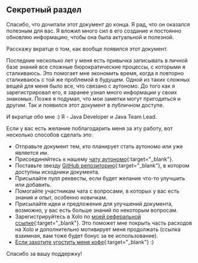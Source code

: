 ## Секретный раздел

Спасибо, что дочитали этот документ до конца. Я рад, что он оказался полезным для вас. Я вложил много сил в его
создание и постоянно обновляю информацию, чтобы она была актуальной и полезной.

Расскажу вкратце о том, как вообще появился этот документ.

Последние несколько лет у меня есть привычка записывать в личной базе знаний все сложные бюрократические процессы, с
которыми я сталкиваюсь. Это помогает мне экономить время, когда я повторно сталкиваюсь с той же проблемой в будущем.
Одной из таких сложных вещей для меня было все, что связано с аутономо. До того как я зарегистрировал его, я заранее
узнал много информации у своих знакомых.
Позже я подумал, что мои заметки могут пригодиться и другим. Так и появился этот документ в публичном доступе.

И вкратце обо мне :) Я - Java Developer и Java Team Lead.

Если у вас есть желание поблагодарить меня за эту работу, вот несколько способов сделать это:

- Отправьте документ тем, кто планирует стать аутономо или уже является им.
- Присоединяйтесь к нашему [чату аутономо](https://bit.ly/it-autonomos-es){:target="_blank"}.
- Поставьте звезду [GitHub репозиторию](https://bit.ly/it-autonomos-github){:target="_blank"}, в котором доступны
  исходники документа.
- Присылайте пулл реквесты, если будет желание что-то улучшить или добавить.
- Помогайте участникам чата с вопросами, в которых у вас есть знания и опыт, особенно новичкам.
- Присылайте идеи и предложения для улучшений документа, возможно, у вас есть больше знаний по некоторым вопросам.
- Зарегистрируйтесь в Xolo по [моей реферальной ссылке](https://bit.ly/xolosignup){:target="_blank"}. Это поможет мне
  покрыть часть расходов на Xolo и дополнительно мотивирует меня продолжать (ссылка взаимная, вам тоже будет
  бонус за ее использование).
- [Если захотите угостить меня кофе](https://bit.ly/buy-coffee-v112263){:target="_blank"} :)

Спасибо за вашу поддержку!
